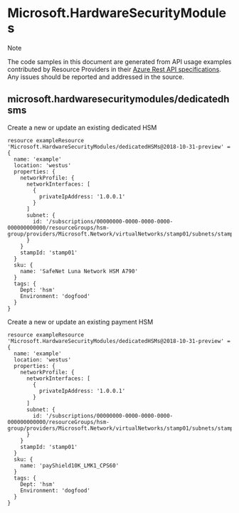 # Microsoft.HardwareSecurityModules
  
> [!NOTE]
> The code samples in this document are generated from API usage examples contributed by Resource Providers in their [Azure Rest API specifications](https://github.com/Azure/azure-rest-api-specs). Any issues should be reported and addressed in the source.


## microsoft.hardwaresecuritymodules/dedicatedhsms

Create a new or update an existing dedicated HSM
```bicep
resource exampleResource 'Microsoft.HardwareSecurityModules/dedicatedHSMs@2018-10-31-preview' = {
  name: 'example'
  location: 'westus'
  properties: {
    networkProfile: {
      networkInterfaces: [
        {
          privateIpAddress: '1.0.0.1'
        }
      ]
      subnet: {
        id: '/subscriptions/00000000-0000-0000-0000-000000000000/resourceGroups/hsm-group/providers/Microsoft.Network/virtualNetworks/stamp01/subnets/stamp01'
      }
    }
    stampId: 'stamp01'
  }
  sku: {
    name: 'SafeNet Luna Network HSM A790'
  }
  tags: {
    Dept: 'hsm'
    Environment: 'dogfood'
  }
}
```

Create a new or update an existing payment HSM
```bicep
resource exampleResource 'Microsoft.HardwareSecurityModules/dedicatedHSMs@2018-10-31-preview' = {
  name: 'example'
  location: 'westus'
  properties: {
    networkProfile: {
      networkInterfaces: [
        {
          privateIpAddress: '1.0.0.1'
        }
      ]
      subnet: {
        id: '/subscriptions/00000000-0000-0000-0000-000000000000/resourceGroups/hsm-group/providers/Microsoft.Network/virtualNetworks/stamp01/subnets/stamp01'
      }
    }
    stampId: 'stamp01'
  }
  sku: {
    name: 'payShield10K_LMK1_CPS60'
  }
  tags: {
    Dept: 'hsm'
    Environment: 'dogfood'
  }
}
```
